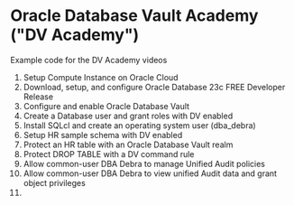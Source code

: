 # Oracle Database Vault Academy ("DV Academy") 

Example code for the DV Academy videos

1. Setup Compute Instance on Oracle Cloud
2. Download, setup, and configure Oracle Database 23c FREE Developer Release
3. Configure and enable Oracle Database Vault
4. Create a Database user and grant roles with DV enabled
5. Install SQLcl and create an operating system user (dba_debra)
6. Setup HR sample schema with DV enabled
7. Protect an HR table with an Oracle Database Vault realm
8. Protect DROP TABLE with a DV command rule
9. Allow common-user DBA Debra to manage Unified Audit policies
10. Allow common-user DBA Debra to view unified Audit data and grant object privileges
11. 
